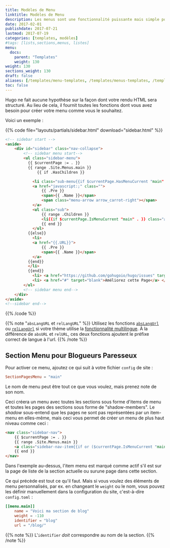 ```yaml
---
title: Modèles de Menu
linktitle: Modèles de Menu
description: Les menus sont une fonctionnalité puissante mais simple pour la gestion de contenu mais ils peuvent être aisément manipulés dans vos modèles pour servir vos exigences de design.
date: 2017-02-01
publishdate: 2017-07-21
lastmod: 2017-07-19
categories: [templates, modèles]
#tags: [lists,sections,menus, listes]
menu:
  docs:
    parent: "Templates"
    weight: 130
weight: 130
sections_weight: 130
draft: false
aliases: [/templates/menu-templates, /templates/menus-templates, /templates/menu]
toc: false
---
```

Hugo ne fait aucune hypothèse sur la façon dont votre rendu HTML sera structuré. Au lieu de cela, il fournit toutes les fonctions dont vous avez besoin pour créer votre menu comme vous le souhaitez.

Voici un exemple : 

{{% code file="layouts/partials/sidebar.html" download="sidebar.html" %}}
```html
<!-- sidebar start -->
<aside>
    <div id="sidebar" class="nav-collapse">
        <!-- sidebar menu start-->
        <ul class="sidebar-menu">
          {{ $currentPage := . }}
          {{ range .Site.Menus.main }}
              {{ if .HasChildren }}

            <li class="sub-menu{{if $currentPage.HasMenuCurrent "main" . }} active{{end}}">
            <a href="javascript:;" class="">
                {{ .Pre }}
                <span>{{ .Name }}</span>
                <span class="menu-arrow arrow_carrot-right"></span>
            </a>
            <ul class="sub">
                {{ range .Children }}
                <li{{if $currentPage.IsMenuCurrent "main" . }} class="active"{{end}}><a href="{{.URL}}"> {{ .Name }} </a> </li>
                {{ end }}
            </ul>
          {{else}}
            <li>
            <a href="{{.URL}}">
                {{ .Pre }}
                <span>{{ .Name }}</span>
            </a>
          {{end}}
          </li>
          {{end}}
            <li> <a href="https://github.com/gohugoio/hugo/issues" target="blank">Questions and Issues</a> </li>
            <li> <a href="#" target="blank">Améliorez cette Page</a> </li>
        </ul>
        <!-- sidebar menu end-->
    </div>
</aside>
<!--sidebar end-->
```
{{% /code %}}

{{% note "`absLangURL` et `relLangURL`" %}}
Utilisez les fonctions [`absLangUrl`](/fonctions/abslangurl) ou [`relLangUrl`](/fonctions/rellangurl) si votre thème utilise la [fonctionnalité multilingue](/gestion-contenu/multilingue/). À la différence de `absURL` et `relURL`, ces deux fonctions ajoutent le préfixe correct de langue à l'url.
{{% /note %}}

## Section Menu pour Blogueurs Paresseux

Pour activer ce menu, ajoutez ce qui suit à votre fichier `config` de site :

```toml
SectionPagesMenu = "main"
```

Le nom de menu peut être tout ce que vous voulez, mais prenez note de son nom.

Ceci créera un menu avec toutes les sections sous forme d'items de menu et toutes les pages des sections sous forme de "shadow-members". Le _shadow_ sous-entend que les pages ne sont pas représentées par un item-menu en elles-même, mais ceci vous permet de créer un menu de plus haut niveau comme ceci : 

```html
<nav class="sidebar-nav">
    {{ $currentPage := . }}
    {{ range .Site.Menus.main }}
    <a class="sidebar-nav-item{{if or ($currentPage.IsMenuCurrent "main" .) ($currentPage.HasMenuCurrent "main" .) }} active{{end}}" href="{{.URL}}">{{ .Name }}</a>
    {{ end }}
</nav>
```

Dans l'exemple au-dessus, l'item menu est marqué comme actif s'il est sur la page de liste de la section actuelle ou surune page dans cette section.

Ce qui précède est tout ce qu'il faut. Mais si vous voulez des éléments de menu personnalisés, par ex. en changeant le `weight` ou le nom, vous pouvez les définir manuellement dans la configuration du site, c'est-à-dire `config.toml` :

```toml
[[menu.main]]
    name = "Voici ma section de blog"
    weight = -110
    identifier = "blog"
    url = "/blog/"
```

{{% note %}}
L'`identifier` *doit* correspondre au nom de la section.
{{% /note %}}
